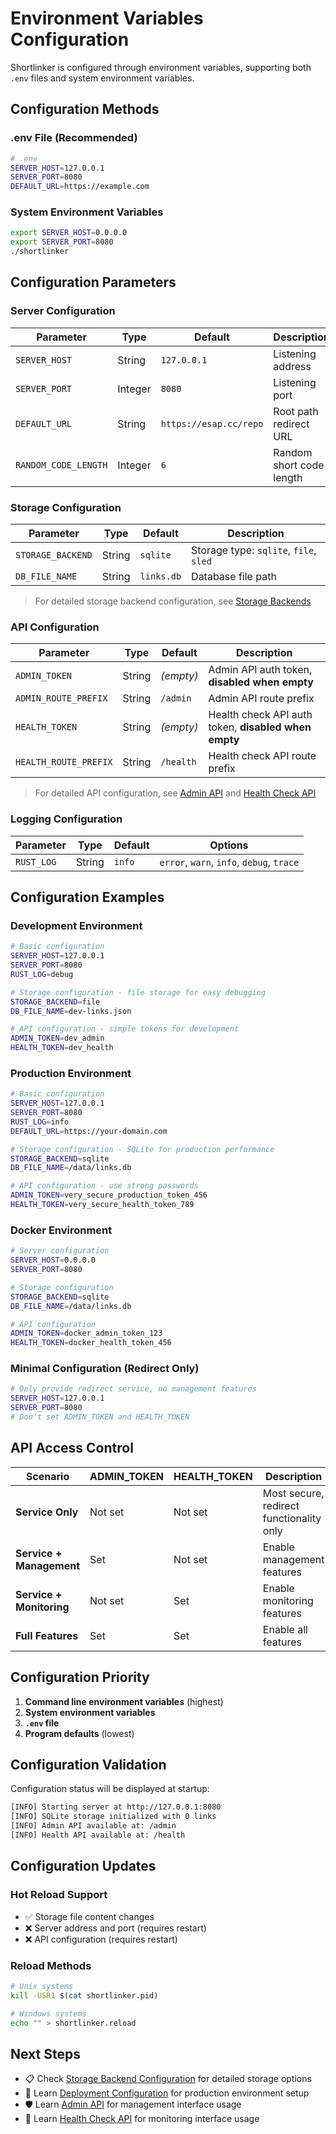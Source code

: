 # Environment Variables Configuration

Shortlinker is configured through environment variables, supporting both `.env` files and system environment variables.

## Configuration Methods

### .env File (Recommended)
```bash
# .env
SERVER_HOST=127.0.0.1
SERVER_PORT=8080
DEFAULT_URL=https://example.com
```

### System Environment Variables
```bash
export SERVER_HOST=0.0.0.0
export SERVER_PORT=8080
./shortlinker
```

## Configuration Parameters

### Server Configuration

| Parameter | Type | Default | Description |
|-----------|------|---------|-------------|
| `SERVER_HOST` | String | `127.0.0.1` | Listening address |
| `SERVER_PORT` | Integer | `8080` | Listening port |
| `DEFAULT_URL` | String | `https://esap.cc/repo` | Root path redirect URL |
| `RANDOM_CODE_LENGTH` | Integer | `6` | Random short code length |

### Storage Configuration

| Parameter | Type | Default | Description |
|-----------|------|---------|-------------|
| `STORAGE_BACKEND` | String | `sqlite` | Storage type: `sqlite`, `file`, `sled` |
| `DB_FILE_NAME` | String | `links.db` | Database file path |

> For detailed storage backend configuration, see [Storage Backends](/en/config/storage)

### API Configuration

| Parameter | Type | Default | Description |
|-----------|------|---------|-------------|
| `ADMIN_TOKEN` | String | *(empty)* | Admin API auth token, **disabled when empty** |
| `ADMIN_ROUTE_PREFIX` | String | `/admin` | Admin API route prefix |
| `HEALTH_TOKEN` | String | *(empty)* | Health check API auth token, **disabled when empty** |
| `HEALTH_ROUTE_PREFIX` | String | `/health` | Health check API route prefix |

> For detailed API configuration, see [Admin API](/en/api/admin) and [Health Check API](/en/api/health)

### Logging Configuration

| Parameter | Type | Default | Options |
|-----------|------|---------|---------|
| `RUST_LOG` | String | `info` | `error`, `warn`, `info`, `debug`, `trace` |

## Configuration Examples

### Development Environment
```bash
# Basic configuration
SERVER_HOST=127.0.0.1
SERVER_PORT=8080
RUST_LOG=debug

# Storage configuration - file storage for easy debugging
STORAGE_BACKEND=file
DB_FILE_NAME=dev-links.json

# API configuration - simple tokens for development
ADMIN_TOKEN=dev_admin
HEALTH_TOKEN=dev_health
```

### Production Environment
```bash
# Basic configuration
SERVER_HOST=127.0.0.1
SERVER_PORT=8080
RUST_LOG=info
DEFAULT_URL=https://your-domain.com

# Storage configuration - SQLite for production performance
STORAGE_BACKEND=sqlite
DB_FILE_NAME=/data/links.db

# API configuration - use strong passwords
ADMIN_TOKEN=very_secure_production_token_456
HEALTH_TOKEN=very_secure_health_token_789
```

### Docker Environment
```bash
# Server configuration
SERVER_HOST=0.0.0.0
SERVER_PORT=8080

# Storage configuration
STORAGE_BACKEND=sqlite
DB_FILE_NAME=/data/links.db

# API configuration
ADMIN_TOKEN=docker_admin_token_123
HEALTH_TOKEN=docker_health_token_456
```

### Minimal Configuration (Redirect Only)
```bash
# Only provide redirect service, no management features
SERVER_HOST=127.0.0.1
SERVER_PORT=8080
# Don't set ADMIN_TOKEN and HEALTH_TOKEN
```

## API Access Control

| Scenario | ADMIN_TOKEN | HEALTH_TOKEN | Description |
|----------|-------------|--------------|-------------|
| **Service Only** | Not set | Not set | Most secure, redirect functionality only |
| **Service + Management** | Set | Not set | Enable management features |
| **Service + Monitoring** | Not set | Set | Enable monitoring features |
| **Full Features** | Set | Set | Enable all features |

## Configuration Priority

1. **Command line environment variables** (highest)
2. **System environment variables**
3. **`.env` file**
4. **Program defaults** (lowest)

## Configuration Validation

Configuration status will be displayed at startup:

```bash
[INFO] Starting server at http://127.0.0.1:8080
[INFO] SQLite storage initialized with 0 links
[INFO] Admin API available at: /admin
[INFO] Health API available at: /health
```

## Configuration Updates

### Hot Reload Support
- ✅ Storage file content changes
- ❌ Server address and port (requires restart)
- ❌ API configuration (requires restart)

### Reload Methods
```bash
# Unix systems
kill -USR1 $(cat shortlinker.pid)

# Windows systems
echo "" > shortlinker.reload
```

## Next Steps

- 📋 Check [Storage Backend Configuration](/en/config/storage) for detailed storage options
- 🚀 Learn [Deployment Configuration](/en/deployment/) for production environment setup
- 🛡️ Learn [Admin API](/en/api/admin) for management interface usage
- 🏥 Learn [Health Check API](/en/api/health) for monitoring interface usage
